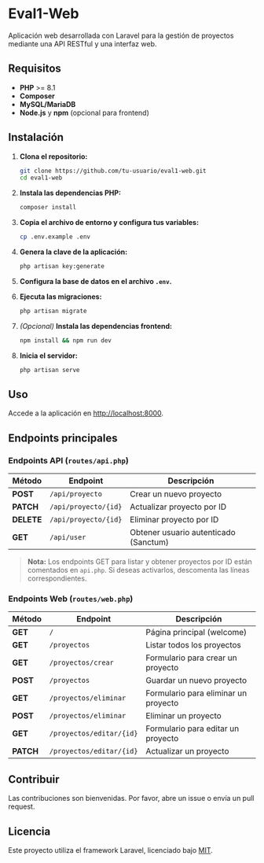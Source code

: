 # Eval1-Web

Aplicación web desarrollada con Laravel para la gestión de proyectos mediante una API RESTful y una interfaz web.

## Requisitos

- **PHP** >= 8.1
- **Composer**
- **MySQL/MariaDB**
- **Node.js** y **npm** (opcional para frontend)

## Instalación

1. **Clona el repositorio:**
   ```bash
   git clone https://github.com/tu-usuario/eval1-web.git
   cd eval1-web
   ```

2. **Instala las dependencias PHP:**
   ```bash
   composer install
   ```

3. **Copia el archivo de entorno y configura tus variables:**
   ```bash
   cp .env.example .env
   ```

4. **Genera la clave de la aplicación:**
   ```bash
   php artisan key:generate
   ```

5. **Configura la base de datos en el archivo `.env`.**

6. **Ejecuta las migraciones:**
   ```bash
   php artisan migrate
   ```

7. *(Opcional)* **Instala las dependencias frontend:**
   ```bash
   npm install && npm run dev
   ```

8. **Inicia el servidor:**
   ```bash
   php artisan serve
   ```

## Uso

Accede a la aplicación en [http://localhost:8000](http://localhost:8000).

## Endpoints principales

### **Endpoints API** (`routes/api.php`)

| Método  | Endpoint              | Descripción                        |
|---------|-----------------------|------------------------------------|
| **POST**    | `/api/proyecto`         | Crear un nuevo proyecto            |
| **PATCH**   | `/api/proyecto/{id}`    | Actualizar proyecto por ID         |
| **DELETE**  | `/api/proyecto/{id}`    | Eliminar proyecto por ID           |
| **GET**     | `/api/user`             | Obtener usuario autenticado (Sanctum) |

> **Nota:** Los endpoints GET para listar y obtener proyectos por ID están comentados en `api.php`. Si deseas activarlos, descomenta las líneas correspondientes.

### **Endpoints Web** (`routes/web.php`)

| Método  | Endpoint              | Descripción                        |
|---------|-----------------------|------------------------------------|
| **GET**     | `/`                     | Página principal (welcome)         |
| **GET**     | `/proyectos`            | Listar todos los proyectos         |
| **GET**     | `/proyectos/crear`      | Formulario para crear un proyecto  |
| **POST**    | `/proyectos`            | Guardar un nuevo proyecto          |
| **GET**     | `/proyectos/eliminar`   | Formulario para eliminar un proyecto |
| **POST**    | `/proyectos/eliminar`   | Eliminar un proyecto               |
| **GET**     | `/proyectos/editar/{id}`| Formulario para editar un proyecto |
| **PATCH**   | `/proyectos/editar/{id}`| Actualizar un proyecto             |

## Contribuir

Las contribuciones son bienvenidas. Por favor, abre un issue o envía un pull request.

## Licencia

Este proyecto utiliza el framework Laravel, licenciado bajo [MIT](https://opensource.org/licenses/MIT).
